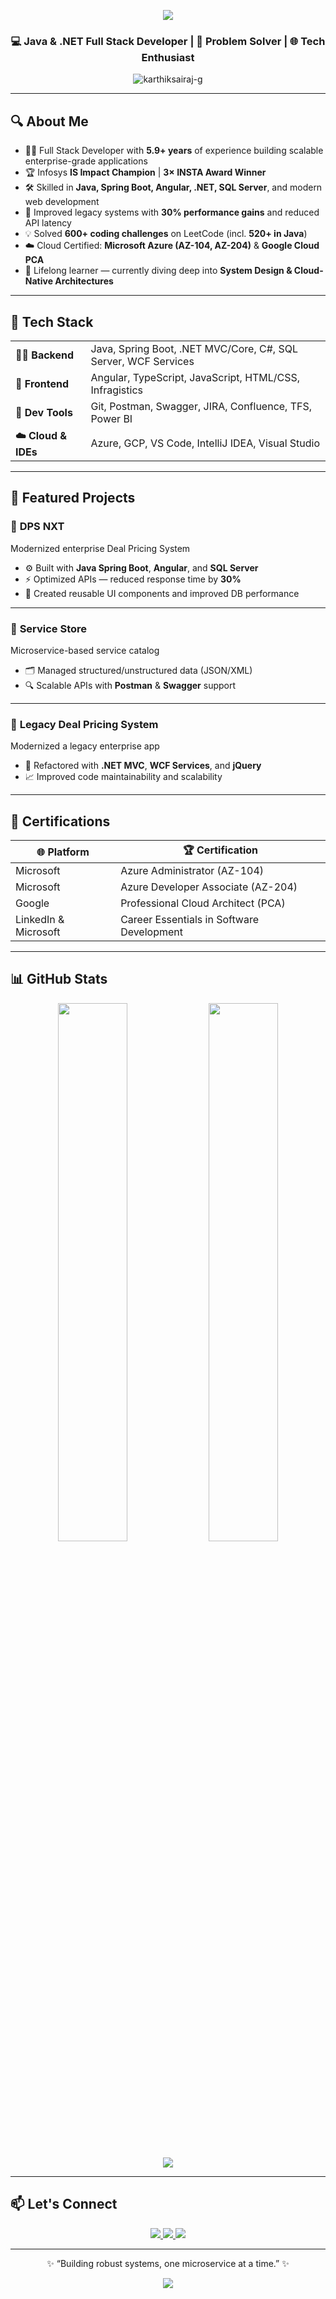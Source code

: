 <!-- Profile Header -->
<p align="center">
  <img src="https://capsule-render.vercel.app/api?type=waving&color=0e75b6&height=200&section=header&text=Karthik%20Sai%20Raj%20Guddeti&fontSize=35&fontColor=ffffff&animation=fadeIn" />
</p>

<h3 align="center">💻 Java & .NET Full Stack Developer | 🧩 Problem Solver | 🌐 Tech Enthusiast</h3>

<p align="center">
  <img src="https://komarev.com/ghpvc/?username=karthiksairaj-g&label=Profile%20views&color=0e75b6&style=flat" alt="karthiksairaj-g" />
</p>

---

## 🔍 About Me

- 🧑‍💻 Full Stack Developer with **5.9+ years** of experience building scalable enterprise-grade applications  
- 🏆 Infosys **IS Impact Champion** | **3× INSTA Award Winner**  
- 🛠️ Skilled in **Java, Spring Boot, Angular, .NET, SQL Server**, and modern web development  
- 🚀 Improved legacy systems with **30% performance gains** and reduced API latency  
- 💡 Solved **600+ coding challenges** on LeetCode (incl. **520+ in Java**)  
- ☁️ Cloud Certified: **Microsoft Azure (AZ-104, AZ-204)** & **Google Cloud PCA**  
- 📖 Lifelong learner — currently diving deep into **System Design & Cloud-Native Architectures**

---

## 🧰 Tech Stack

<table align="center">
  <tr>
    <td><b>👨‍💻 Backend</b></td>
    <td>Java, Spring Boot, .NET MVC/Core, C#, SQL Server, WCF Services</td>
  </tr>
  <tr>
    <td><b>🎨 Frontend</b></td>
    <td>Angular, TypeScript, JavaScript, HTML/CSS, Infragistics</td>
  </tr>
  <tr>
    <td><b>🧪 Dev Tools</b></td>
    <td>Git, Postman, Swagger, JIRA, Confluence, TFS, Power BI</td>
  </tr>
  <tr>
    <td><b>☁️ Cloud & IDEs</b></td>
    <td>Azure, GCP, VS Code, IntelliJ IDEA, Visual Studio</td>
  </tr>
</table>

---

## 🚀 Featured Projects

### 🧠 **DPS NXT**
Modernized enterprise Deal Pricing System  
- ⚙️ Built with **Java Spring Boot**, **Angular**, and **SQL Server**  
- ⚡ Optimized APIs — reduced response time by **30%**  
- 🧩 Created reusable UI components and improved DB performance  

---

### 🔧 **Service Store**
Microservice-based service catalog  
- 🗂️ Managed structured/unstructured data (JSON/XML)  
- 🔍 Scalable APIs with **Postman** & **Swagger** support  

---

### 🏢 **Legacy Deal Pricing System**
Modernized a legacy enterprise app  
- 🔄 Refactored with **.NET MVC**, **WCF Services**, and **jQuery**  
- 📈 Improved code maintainability and scalability  

---

## 🏅 Certifications

| 🌐 Platform | 🏆 Certification |
|------------|------------------|
| Microsoft | Azure Administrator (AZ-104) |
| Microsoft | Azure Developer Associate (AZ-204) |
| Google | Professional Cloud Architect (PCA) |
| LinkedIn & Microsoft | Career Essentials in Software Development |

---

## 📊 GitHub Stats

<p align="center">
  <img width="47%" src="https://github-readme-stats.vercel.app/api?username=karthiksairaj-g&show_icons=true&theme=transparent" />
  <img width="47%" src="https://github-readme-streak-stats.herokuapp.com/?user=karthiksairaj-g&theme=transparent" />
</p>

<p align="center">
  <img src="https://github-profile-trophy.vercel.app/?username=karthiksairaj-g&theme=gruvbox&no-frame=true&margin-w=15&column=7" />
</p>

---

## 📫 Let's Connect

<p align="center">
  <a href="https://www.linkedin.com/in/karthiksairajg/">
    <img src="https://img.shields.io/badge/LinkedIn-0e76a8?style=for-the-badge&logo=linkedin&logoColor=white" />
  </a>
  <a href="https://leetcode.com/karthik_sai_raj_g/">
    <img src="https://img.shields.io/badge/LeetCode-FECC00?style=for-the-badge&logo=leetcode&logoColor=black" />
  </a>
  <a href="mailto:karthiksairajndk@gmail.com">
    <img src="https://img.shields.io/badge/Gmail-D14836?style=for-the-badge&logo=gmail&logoColor=white" />
  </a>
</p>

---

<p align="center">✨ “Building robust systems, one microservice at a time.” ✨</p>

<p align="center">
  <img src="https://capsule-render.vercel.app/api?type=waving&color=0e75b6&height=120&section=footer"/>
</p>
